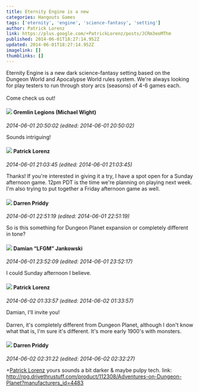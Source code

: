 ```yaml
---
title: Eternity Engine is a new
categories: Hangouts Games
tags: ['eternity', 'engine', 'science-fantasy', 'setting']
author: Patrick Lorenz
link: https://plus.google.com/+PatrickLorenz/posts/JCRm3eoMThm
published: 2014-06-01T18:27:14.952Z
updated: 2014-06-01T18:27:14.952Z
imagelink: []
thumblinks: []
---
```


Eternity Engine is a new dark science-fantasy setting based on the Dungeon World and Apocalypse World rules system. We&#39;re always looking for play testers to run through story arcs (seasons) of 4-6 games each.<br /><br />Come check us out!
<div id='comment z122ez2qcm2xdtu3a22jhtjypwy4ixcks'>
  <h4><img src='{{site.baseurl}}//images/avatars/114463285882634100096_photo.jpg'> Gremlin Legions (Michael Wight)</h4>
      <p><cite>2014-06-01 20:50:02 (edited: 2014-06-01 20:50:02)</cite></p>
        <p>Sounds intriguing!</p>
</div>
        

<div id='comment z122ez2qcm2xdtu3a22jhtjypwy4ixcks'>
  <h4><img src='{{site.baseurl}}//images/avatars/112626540935417479877_photo.jpg'> Patrick Lorenz</h4>
      <p><cite>2014-06-01 21:03:45 (edited: 2014-06-01 21:03:45)</cite></p>
        <p>Thanks! If you&#39;re interested in giving it a try, I have a spot open for a Sunday afternoon game. 12pm PDT is the time we&#39;re planning on playing next week. I&#39;m also trying to put together a Friday afternoon game as well.</p>
</div>
        

<div id='comment z122ez2qcm2xdtu3a22jhtjypwy4ixcks'>
  <h4><img src='{{site.baseurl}}//images/avatars/105875318948666656289_photo.jpg'> Darren Priddy</h4>
      <p><cite>2014-06-01 22:51:19 (edited: 2014-06-01 22:51:19)</cite></p>
        <p>So is this something for Dungeon Planet expansion or completely different in tone?</p>
</div>
        

<div id='comment z122ez2qcm2xdtu3a22jhtjypwy4ixcks'>
  <h4><img src='{{site.baseurl}}//images/avatars/100476170927206311405_photo.jpg'> Damian “LFGM” Jankowski</h4>
      <p><cite>2014-06-01 23:52:09 (edited: 2014-06-01 23:52:17)</cite></p>
        <p>I could Sunday afternoon I believe.</p>
</div>
        

<div id='comment z122ez2qcm2xdtu3a22jhtjypwy4ixcks'>
  <h4><img src='{{site.baseurl}}//images/avatars/112626540935417479877_photo.jpg'> Patrick Lorenz</h4>
      <p><cite>2014-06-02 01:33:57 (edited: 2014-06-02 01:33:57)</cite></p>
        <p>Damian, I&#39;ll invite you! <br /><br />Darren, it&#39;s completely different from Dungeon Planet, although I don&#39;t know what that is, I&#39;m sure it&#39;s different. It&#39;s more early 1900&#39;s with monsters.</p>
</div>
        

<div id='comment z122ez2qcm2xdtu3a22jhtjypwy4ixcks'>
  <h4><img src='{{site.baseurl}}//images/avatars/105875318948666656289_photo.jpg'> Darren Priddy</h4>
      <p><cite>2014-06-02 02:31:22 (edited: 2014-06-02 02:32:27)</cite></p>
        <p><span class="proflinkWrapper"><span class="proflinkPrefix">+</span><a class="proflink" href="https://plus.google.com/112626540935417479877" oid="112626540935417479877">Patrick Lorenz</a></span> yours sounds a bit darker &amp; maybe pulpy tech. link: <a href="http://rpg.drivethrustuff.com/product/112308/Adventures-on-Dungeon-Planet?manufacturers_id=4483" class="ot-anchor">http://rpg.drivethrustuff.com/product/112308/Adventures-on-Dungeon-Planet?manufacturers_id=4483</a></p>
</div>
        